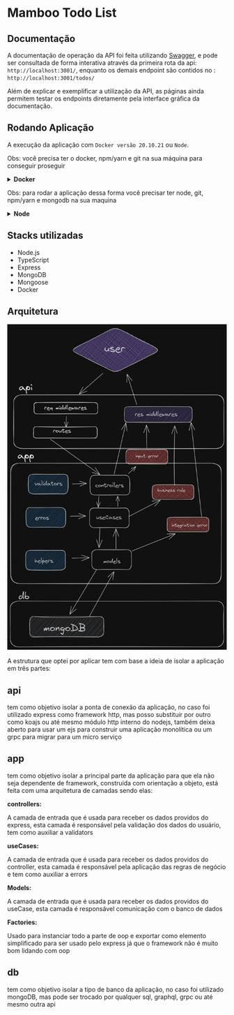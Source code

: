 # Mamboo Todo List

## Documentação

A documentação de operação da API foi feita utilizando [Swagger](https://swagger.io), e pode ser consultada de forma interativa através da primeira rota da api: `http://localhost:3001/`, enquanto os demais endpoint são contidos no : `http://localhost:3001/todos/`

Além de explicar e exemplificar a utilização da API, as páginas ainda permitem testar os endpoints diretamente pela interface gráfica da documentação.

## Rodando Aplicação

A execução da aplicação com `Docker versão 20.10.21` ou `Node`.

Obs: você precisa ter o docker, npm/yarn e git na sua máquina para conseguir proseguir
<details>
  <summary><b>Docker</b></summary><br>



1. Clone o projeto

```bash
  git clone git@github.com:RoyMusthang/mamboo-todo.git
```

2. Entre no diretório do projeto

```bash
  cd mamboo-todo
```

3. Suba a orquestração de containers

```bash
  npm run compose:up
```

4. A aplicação poderá ser acessada através de

```bash
  http://localhost:3001/todos
```

5. Para encerrar a aplicação basta executar o comando

```bash
  npm run compose:down
```

</details>

Obs: para rodar a aplicação dessa forma você precisar ter node, git, npm/yarn e mongodb na sua maquina
<details>
  <summary><b>Node</b></summary><br>


1. Clone o projeto

```bash
    git clone git@github.com:RoyMusthang/mamboo-todo.git
```

2. Entre no diretório do projeto

```bash
  cd mamboo-todo
```

3. Instale as dependências

```bash
  npm install
```

4. Rode a aplicação

```bash
  npm start
```

5. A aplicação poderá ser acessada através de

```bash
  http://localhost:3001/todos
```

</details>

## Stacks utilizadas

* Node.js
* TypeScript
* Express
* MongoDB
* Mongoose
* Docker


## Arquitetura

![Diagrama da arquitetura](/arch.png "Diagrama da arquitetura")
  
A estrutura que optei por aplicar tem com base a ideia de isolar a aplicação em três partes:
 ## api
 <p>
tem como objetivo isolar a ponta de conexão da aplicação, no caso foi utilizado express como framework http, mas posso substituir por outro como koajs ou até mesmo módulo http interno do nodejs, também deixa aberto para usar um ejs para construir uma aplicação monolítica ou um grpc para migrar para um micro serviço
</p>

## app

<p>
tem como objetivo isolar a principal parte da aplicação para que ela não seja dependente de framework, construída com orientação a objeto, está feita com uma arquitetura de camadas sendo elas:
</p>
<b>controllers:</b>
</p>
A camada de entrada que é usada para receber os dados providos do express, esta camada é responsável pela validação dos dados do usuário, tem como auxiliar a validators
</p>
<b>useCases:</b>
<p>
A camada de entrada que é usada para receber os dados providos do controller, esta camada é responsável pela aplicação das regras de negócio e tem como auxiliar a errors
</p>
<b>
Models:
</b>
<p>
A camada de entrada que é usada para receber os dados providos do useCase, esta camada é responsável comunicação com o banco de dados
</p>
<b>
Factories:
</b>
<p>
Usado para instanciar todo a parte de oop e exportar como elemento simplificado para ser usado pelo express já que o framework não é muito bom lidando com oop
</p>

## db

<p>
tem como objetivo isolar a tipo de banco da aplicação, no caso foi utilizado mongoDB, mas pode ser trocado por qualquer sql, graphql, grpc ou até mesmo outra api
</p>

